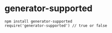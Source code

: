 # generator-supported


	npm install generator-supported
	require('generator-supported') // true or false
